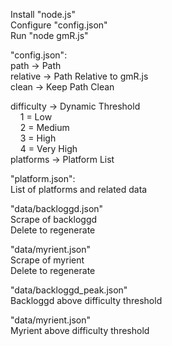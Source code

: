 Install "node.js"  
Configure "config.json"  
Run "node gmR.js"  
  
"config.json":  
path -> Path  
relative -> Path Relative to gmR.js  
clean -> Keep Path Clean  
  
difficulty -> Dynamic Threshold  
&nbsp;&nbsp;&nbsp;&nbsp;1 = Low  
&nbsp;&nbsp;&nbsp;&nbsp;2 = Medium  
&nbsp;&nbsp;&nbsp;&nbsp;3 = High  
&nbsp;&nbsp;&nbsp;&nbsp;4 = Very High  
platforms -> Platform List  

"platform.json":  
List of platforms and related data  
  
"data/backloggd.json"  
Scrape of backloggd  
Delete to regenerate  
  
"data/myrient.json"  
Scrape of myrient  
Delete to regenerate  
  
"data/backloggd_peak.json"  
Backloggd above difficulty threshold  
  
"data/myrient.json"  
Myrient above difficulty threshold
